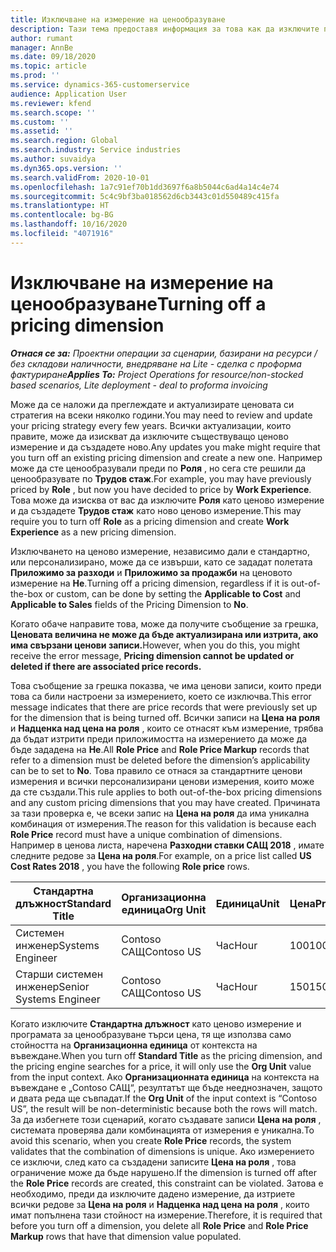 ```yaml
---
title: Изключване на измерение на ценообразуване
description: Тази тема предоставя информация за това как да изключите персонализирани ценови измерения.
author: rumant
manager: AnnBe
ms.date: 09/18/2020
ms.topic: article
ms.prod: ''
ms.service: dynamics-365-customerservice
audience: Application User
ms.reviewer: kfend
ms.search.scope: ''
ms.custom: ''
ms.assetid: ''
ms.search.region: Global
ms.search.industry: Service industries
ms.author: suvaidya
ms.dyn365.ops.version: ''
ms.search.validFrom: 2020-10-01
ms.openlocfilehash: 1a7c91ef70b1dd3697f6a8b5044c6ad4a14c4e74
ms.sourcegitcommit: 5c4c9bf3ba018562d6cb3443c01d550489c415fa
ms.translationtype: HT
ms.contentlocale: bg-BG
ms.lasthandoff: 10/16/2020
ms.locfileid: "4071916"
---
```

# <a name="turning-off-a-pricing-dimension"></a><span data-ttu-id="35521-103">Изключване на измерение на ценообразуване</span><span class="sxs-lookup"><span data-stu-id="35521-103">Turning off a pricing dimension</span></span>

<span data-ttu-id="35521-104">_**Отнася се за:** Проектни операции за сценарии, базирани на ресурси / без складови наличности, внедряване на Lite - сделка с проформа фактуриране_</span><span class="sxs-lookup"><span data-stu-id="35521-104">_**Applies To:** Project Operations for resource/non-stocked based scenarios, Lite deployment - deal to proforma invoicing_</span></span>

<span data-ttu-id="35521-105">Може да се наложи да преглеждате и актуализирате ценовата си стратегия на всеки няколко години.</span><span class="sxs-lookup"><span data-stu-id="35521-105">You may need to review and update your pricing strategy every few years.</span></span> <span data-ttu-id="35521-106">Всички актуализации, които правите, може да изискват да изключите съществуващо ценово измерение и да създадете ново.</span><span class="sxs-lookup"><span data-stu-id="35521-106">Any updates you make might require that you turn off an existing pricing dimension and create a new one.</span></span> <span data-ttu-id="35521-107">Например може да сте ценообразували преди по **Роля** , но сега сте решили да ценообразувате по **Трудов стаж**.</span><span class="sxs-lookup"><span data-stu-id="35521-107">For example, you may have previously priced by **Role** , but now you have decided to price by **Work Experience**.</span></span> <span data-ttu-id="35521-108">Това може да изисква от вас да изключите **Роля** като ценово измерение и да създадете **Трудов стаж** като ново ценово измерение.</span><span class="sxs-lookup"><span data-stu-id="35521-108">This may require you to turn off **Role** as a pricing dimension and create **Work Experience** as a new pricing dimension.</span></span> 

<span data-ttu-id="35521-109">Изключването на ценово измерение, независимо дали е стандартно, или персонализирано, може да се извърши, като се зададат полетата **Приложимо за разходи** и **Приложимо за продажби** на ценовото измерение на **Не**.</span><span class="sxs-lookup"><span data-stu-id="35521-109">Turning off a pricing dimension, regardless if it is out-of-the-box or custom, can be done by setting the **Applicable to Cost** and **Applicable to Sales** fields of the Pricing Dimension to **No**.</span></span>

<span data-ttu-id="35521-110">Когато обаче направите това, може да получите съобщение за грешка, **Ценовата величина не може да бъде актуализирана или изтрита, ако има свързани ценови записи.**</span><span class="sxs-lookup"><span data-stu-id="35521-110">However, when you do this, you might receive the error message, **Pricing dimension cannot be updated or deleted if there are associated price records.**</span></span>

<span data-ttu-id="35521-111">Това съобщение за грешка показва, че има ценови записи, които преди това са били настроени за измерението, което се изключва.</span><span class="sxs-lookup"><span data-stu-id="35521-111">This error message indicates that there are price records that were previously set up for the dimension that is being turned off.</span></span> <span data-ttu-id="35521-112">Всички записи на **Цена на роля** и **Надценка над цена на роля** , които се отнасят към измерение, трябва да бъдат изтрити преди приложимостта на измерението да може да бъде зададена на **Не**.</span><span class="sxs-lookup"><span data-stu-id="35521-112">All **Role Price** and **Role Price Markup** records that refer to a dimension must be deleted before the dimension’s applicability can be to set to **No**.</span></span> <span data-ttu-id="35521-113">Това правило се отнася за стандартните ценови измерения и всички персонализирани ценови измерения, които може да сте създали.</span><span class="sxs-lookup"><span data-stu-id="35521-113">This rule applies to both out-of-the-box pricing dimensions and any custom pricing dimensions that you may have created.</span></span> <span data-ttu-id="35521-114">Причината за тази проверка е, че всеки запис на **Цена на роля** да има уникална комбинация от измерения.</span><span class="sxs-lookup"><span data-stu-id="35521-114">The reason for this validation is because each **Role Price** record must have a unique combination of dimensions.</span></span> <span data-ttu-id="35521-115">Например в ценова листа, наречена **Разходни ставки САЩ 2018** , имате следните редове за **Цена на роля**.</span><span class="sxs-lookup"><span data-stu-id="35521-115">For example, on a price list called **US Cost Rates 2018** , you have the following **Role price** rows.</span></span> 

| <span data-ttu-id="35521-116">Стандартна длъжност</span><span class="sxs-lookup"><span data-stu-id="35521-116">Standard Title</span></span>         | <span data-ttu-id="35521-117">Организационна единица</span><span class="sxs-lookup"><span data-stu-id="35521-117">Org Unit</span></span>    |<span data-ttu-id="35521-118">Единица</span><span class="sxs-lookup"><span data-stu-id="35521-118">Unit</span></span>   |<span data-ttu-id="35521-119">Цена</span><span class="sxs-lookup"><span data-stu-id="35521-119">Price</span></span>  |<span data-ttu-id="35521-120">Валута</span><span class="sxs-lookup"><span data-stu-id="35521-120">Currency</span></span>  |
| -----------------------|-------------|-------|-------|----------|
| <span data-ttu-id="35521-121">Системен инженер</span><span class="sxs-lookup"><span data-stu-id="35521-121">Systems Engineer</span></span>|<span data-ttu-id="35521-122">Contoso САЩ</span><span class="sxs-lookup"><span data-stu-id="35521-122">Contoso US</span></span>|<span data-ttu-id="35521-123">Час</span><span class="sxs-lookup"><span data-stu-id="35521-123">Hour</span></span>| <span data-ttu-id="35521-124">100</span><span class="sxs-lookup"><span data-stu-id="35521-124">100</span></span>|<span data-ttu-id="35521-125">USD</span><span class="sxs-lookup"><span data-stu-id="35521-125">USD</span></span>|
| <span data-ttu-id="35521-126">Старши системен инженер</span><span class="sxs-lookup"><span data-stu-id="35521-126">Senior Systems Engineer</span></span>|<span data-ttu-id="35521-127">Contoso САЩ</span><span class="sxs-lookup"><span data-stu-id="35521-127">Contoso US</span></span>|<span data-ttu-id="35521-128">Час</span><span class="sxs-lookup"><span data-stu-id="35521-128">Hour</span></span>| <span data-ttu-id="35521-129">150</span><span class="sxs-lookup"><span data-stu-id="35521-129">150</span></span>| <span data-ttu-id="35521-130">USD</span><span class="sxs-lookup"><span data-stu-id="35521-130">USD</span></span>|


<span data-ttu-id="35521-131">Когато изключите **Стандартна длъжност** като ценово измерение и програмата за ценообразуване търси цена, тя ще използва само стойността на **Организационна единица** от контекста на въвеждане.</span><span class="sxs-lookup"><span data-stu-id="35521-131">When you turn off **Standard Title** as the pricing dimension, and the pricing engine searches for a price, it will only use the **Org Unit** value from the input context.</span></span> <span data-ttu-id="35521-132">Ако **Организационната единица** на контекста на въвеждане е „Contoso САЩ“, резултатът ще бъде нееднозначен, защото и двата реда ще съвпадат.</span><span class="sxs-lookup"><span data-stu-id="35521-132">If the **Org Unit** of the input context is “Contoso US”, the result will be non-deterministic because both the rows will match.</span></span> <span data-ttu-id="35521-133">За да избегнете този сценарий, когато създавате записи **Цена на роля** , системата проверява дали комбинацията от измерения е уникална.</span><span class="sxs-lookup"><span data-stu-id="35521-133">To avoid this scenario, when you create **Role Price** records, the system validates that the combination of dimensions is unique.</span></span> <span data-ttu-id="35521-134">Ако измерението се изключи, след като са създадени записите **Цена на роля** , това ограничение може да бъде нарушено.</span><span class="sxs-lookup"><span data-stu-id="35521-134">If the dimension is turned off after the **Role Price** records are created, this constraint can be violated.</span></span> <span data-ttu-id="35521-135">Затова е необходимо, преди да изключите дадено измерение, да изтриете всички редове за **Цена на роля** и **Надценка над цена на роля** , които имат попълнена тази стойност на измерение.</span><span class="sxs-lookup"><span data-stu-id="35521-135">Therefore, it is required that before you turn off a dimension, you delete all **Role Price** and **Role Price Markup** rows that have that dimension value populated.</span></span>
